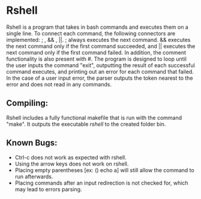 # Rshell
  Rshell is a program that takes in bash commands and executes them on a single line. To connect each command, the following connectors are implemented: ; , && , ||. ; always executes the next command. && executes the next command only if the first command succeeded, and || executes the next command only if the first command failed. In addition, the comment functionality is also present with #. The program is designed to loop until the user inputs the command "exit", outputting the result of each successful command executes, and printing out an error for each command that failed. In the case of a user input error, the parser outputs the token nearest to the error and does not read in any commands.

## Compiling:
  Rshell includes a fully functional makefile that is run with the command "make". It outputs the executable *rshell* to the created folder bin.

## Known Bugs:
  - Ctrl-c does not work as expected with rshell.
  - Using the arrow keys does not work on rshell.
  - Placing empty parentheses [ex: () echo a] will still allow the command to run afterwards.
  - Placing commands after an input redirection is not checked for, which may lead to errors parsing.

